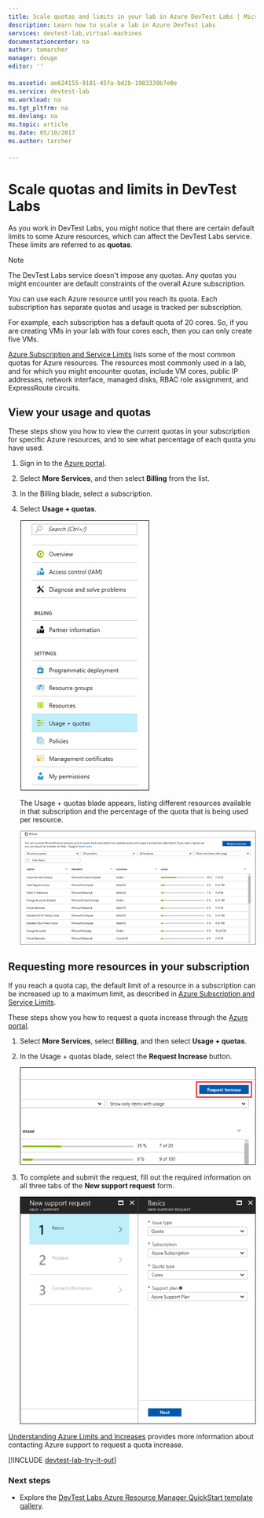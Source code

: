 ```yaml
---
title: Scale quotas and limits in your lab in Azure DevTest Labs | Microsoft Docs
description: Learn how to scale a lab in Azure DevTest Labs
services: devtest-lab,virtual-machines
documentationcenter: na
author: tomarcher
manager: douge
editor: ''

ms.assetid: ae624155-9181-45fa-bd2b-1983339b7e0e
ms.service: devtest-lab
ms.workload: na
ms.tgt_pltfrm: na
ms.devlang: na
ms.topic: article
ms.date: 05/10/2017
ms.author: tarcher

---
```

# Scale quotas and limits in DevTest Labs
As you work in DevTest Labs, you might notice that there are certain default limits to some Azure resources, which can affect the DevTest Labs service. These limits are referred to as **quotas**.

> [!NOTE]
> The DevTest Labs service doesn't impose any quotas. Any quotas you might encounter are default constraints of the overall Azure subscription.

You can use each Azure resource until you reach its quota. Each subscription has separate quotas and usage is tracked per subscription.

For example, each subscription has a default quota of 20 cores. So, if you are creating VMs in your lab with four cores each, then you can only create five VMs. 

[Azure Subscription and Service Limits](https://docs.microsoft.com/azure/azure-subscription-service-limits) lists some of the most common quotas for Azure resources. The resources most commonly used in a lab, and for which you might encounter quotas, include VM cores, public IP addresses, network interface, managed disks, RBAC role assignment, and ExpressRoute circuits.

## View your usage and quotas
These steps show you how to view the current quotas in your subscription for specific Azure resources, and to see what percentage of each quota you have used.

1. Sign in to the [Azure portal](http://go.microsoft.com/fwlink/p/?LinkID=525040).
1. Select **More Services**, and then select **Billing** from the list.
1. In the Billing blade, select a subscription.
4. Select **Usage + quotas**.

   ![Usage and quotas button](./media/devtest-lab-scale-lab/devtestlab-usage-and-quotas.png)

   The Usage + quotas blade appears, listing different resources available in that subscription and the percentage of the quota that is being used per resource.

   ![Quotas and usage](./media/devtest-lab-scale-lab/devtestlab-view-quotas.png)

## Requesting more resources in your subscription
If you reach a quota cap, the default limit of a resource in a subscription can be increased up to a maximum limit, as described in [Azure Subscription and Service Limits](https://docs.microsoft.com/azure/azure-subscription-service-limits).

These steps show you how to request a quota increase through the [Azure portal](http://go.microsoft.com/fwlink/p/?LinkID=525040).

1. Select **More Services**, select **Billing**, and then select **Usage + quotas**.
1. In the Usage + quotas blade, select the **Request Increase** button.

   ![Request increase button](./media/devtest-lab-scale-lab/devtestlab-request-increase.png)

1. To complete and submit the request, fill out the required information on all three tabs of the **New support request** form.

   ![Request increase form](./media/devtest-lab-scale-lab/devtestlab-support-form.png)

[Understanding Azure Limits and Increases](https://azure.microsoft.com/blog/azure-limits-quotas-increase-requests/) provides more information about contacting Azure support to request a quota increase.



[!INCLUDE [devtest-lab-try-it-out](../../includes/devtest-lab-try-it-out.md)]

### Next steps
* Explore the [DevTest Labs Azure Resource Manager QuickStart template gallery](https://github.com/Azure/azure-devtestlab/tree/master/Samples).
